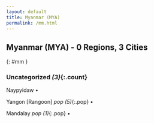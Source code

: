 ```yaml
---
layout: default
title: Myanmar (MYA)
permalink: /mm.html
---
```



## Myanmar (MYA) - 0 Regions, 3 Cities
{: #mm }





### Uncategorized _(3)_{:.count}


Naypyidaw  •

Yangon [Rangoon]  _pop (5)_{:.pop} •

Mandalay  _pop (1)_{:.pop} •


 
